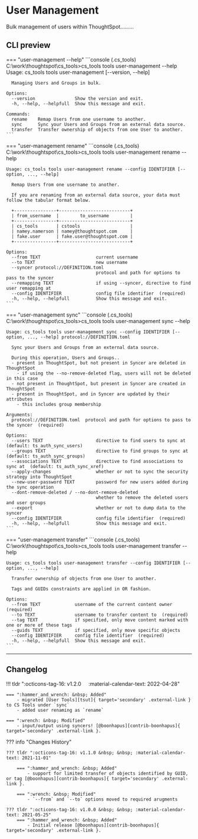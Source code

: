# User Management

Bulk management of users within ThoughtSpot.........

## CLI preview

=== "user-management --help"
    ```console
    (.cs_tools) C:\work\thoughtspot\cs_tools>cs_tools tools user-management --help
    Usage: cs_tools tools user-management [--version, --help] <command>

      Managing Users and Groups in bulk.

    Options:
      --version               Show the version and exit.
      -h, --help, --helpfull  Show this message and exit.

    Commands:
      rename    Remap Users from one username to another.
      sync      Sync your Users and Groups from an external data source.
      transfer  Transfer ownership of objects from one User to another.
    ```

=== "user-management rename"
    ```console
    (.cs_tools) C:\work\thoughtspot\cs_tools>cs_tools tools user-management rename --help

    Usage: cs_tools tools user-management rename --config IDENTIFIER [--option, ..., --help]

      Remap Users from one username to another.

      If you are renaming from an external data source, your data must follow the tabular format below.

      +----------------+---------------------------+
      | from_username  |        to_username        |
      +----------------+---------------------------+
      | cs_tools       | cstools                   |
      | namey.namerson | namey@thoughtspot.com     |
      | fake.user      | fake.user@thoughtspot.com |
      +----------------+---------------------------+

    Options:
      --from TEXT                     current username
      --to TEXT                       new username
      --syncer protocol://DEFINITION.toml
                                      protocol and path for options to pass to the syncer
      --remapping TEXT                if using --syncer, directive to find user remapping at
      --config IDENTIFIER             config file identifier  (required)
      -h, --help, --helpfull          Show this message and exit.
    ```

=== "user-management sync"
    ```console
    (.cs_tools) C:\work\thoughtspot\cs_tools>cs_tools tools user-management sync --help

    Usage: cs_tools tools user-management sync --config IDENTIFIER [--option, ..., --help] protocol://DEFINITION.toml

      Sync your Users and Groups from an external data source.

      During this operation, Users and Groups..
      - present in ThoughtSpot, but not present in Syncer are deleted in ThoughtSpot
        - if using the --no-remove-deleted flag, users will not be deleted in this case
      - not present in ThoughtSpot, but present in Syncer are created in ThoughtSpot
      - present in ThoughtSpot, and in Syncer are updated by their attributes
        - this includes group membership

    Arguments:
      protocol://DEFINITION.toml  protocol and path for options to pass to the syncer  (required)

    Options:
      --users TEXT                    directive to find users to sync at  (default: ts_auth_sync_users)
      --groups TEXT                   directive to find groups to sync at  (default: ts_auth_sync_groups)
      --associations TEXT             directive to find associations to sync at  (default: ts_auth_sync_xref)
      --apply-changes                 whether or not to sync the security strategy into ThoughtSpot
      --new-user-password TEXT        password for new users added during the sync operation
      --dont-remove-deleted / --no-dont-remove-deleted
                                      whether to remove the deleted users and user groups
      --export                        whether or not to dump data to the syncer
      --config IDENTIFIER             config file identifier  (required)
      -h, --help, --helpfull          Show this message and exit.
    ```

=== "user-management transfer"
    ```console
    (.cs_tools) C:\work\thoughtspot\cs_tools>cs_tools tools user-management transfer --help

    Usage: cs_tools tools user-management transfer --config IDENTIFIER [--option, ..., --help]

      Transfer ownership of objects from one User to another.

      Tags and GUIDs constraints are applied in OR fashion.

    Options:
      --from TEXT             username of the current content owner  (required)
      --to TEXT               username to transfer content to  (required)
      --tag TEXT              if specified, only move content marked with one or more of these tags
      --guids TEXT            if specified, only move specific objects
      --config IDENTIFIER     config file identifier  (required)
      -h, --help, --helpfull  Show this message and exit.
    ```

---

## Changelog

!!! tldr ":octicons-tag-16: v1.2.0 &nbsp; &nbsp; :material-calendar-text: 2022-04-28"

    === ":hammer_and_wrench: &nbsp; Added"
        - migrated [User Tools][tsut]{ target='secondary' .external-link } to CS Tools under `sync`
        - added user renaming as `rename`

    === ":wrench: &nbsp; Modified"
        - input/output using syncers! [@boonhapus][contrib-boonhapus]{ target='secondary' .external-link }.

??? info "Changes History"

    ??? tldr ":octicons-tag-16: v1.1.0 &nbsp; &nbsp; :material-calendar-text: 2021-11-01"

        === ":hammer_and_wrench: &nbsp; Added"
            - support for limited transfer of objects identified by GUID, or tag [@boonhapus][contrib-boonhapus]{ target='secondary' .external-link }.

        === ":wrench: &nbsp; Modified"
            - `--from` and `--to` options moved to required arugments

    ??? tldr ":octicons-tag-16: v1.0.0 &nbsp; &nbsp; :material-calendar-text: 2021-05-25"
        === ":hammer_and_wrench: &nbsp; Added"
            - Initial release [@boonhapus][contrib-boonhapus]{ target='secondary' .external-link }.

[contrib-boonhapus]: https://github.com/boonhapus
[tsut]: https://github.com/thoughtspot/user_tools
